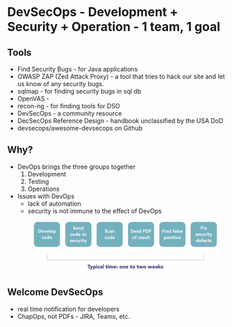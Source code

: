 # DevSecOps - Development + Security + Operation - 1 team, 1 goal

## Tools
- Find Security Bugs - for Java applications
- OWASP ZAP (Zed Attack Proxy) - a tool that tries to hack our site and let us know of any security bugs.
- sqlmap - for finding security bugs in sql db
- OpenVAS - 
- recon-ng - for finding tools for DSO
- DevSecOps - a community resource
- DecSecOps Reference Design - handbook unclassified by the USA DoD
- devsecops/awesome-devsecops on Github

## Why?
- DevOps brings the three groups together
    1. Development
    1. Testing
    1. Operations
- Issues with DevOps
    - lack of automation
    - security is not immune to the effect of DevOps
    ![normal security process](image-1.png)

## Welcome DevSecOps
- real time notification for developers
- ChapOps, not PDFs - JIRA, Teams, etc.
